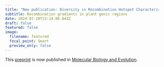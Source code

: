 ```yaml
---
title: "New publication: Diversity in Recombination Hotspot Characteristics and Gene Structure Shape Fine-Scale Recombination Patterns in Plant Genomes"
subtitle: Recombination gradients in plant genic regions
date: 2024-07-20T13:14:06.043Z
draft: false
featured: false
image:
  filename: featured
  focal_point: Smart
  preview_only: false
---
```

This [preprint](https://www.biorxiv.org/content/10.1101/2023.12.12.571209v1) is now published in [Molecular Biology and Evolution](https://doi.org/10.1093/molbev/msae183).

